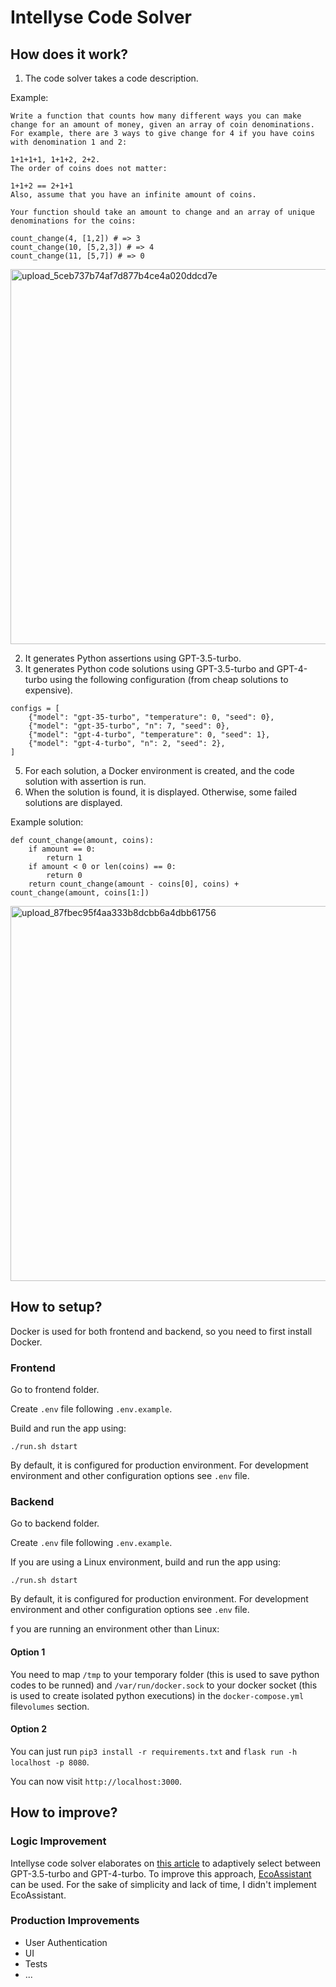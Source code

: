 # Intellyse Code Solver

## How does it work?

1. The code solver takes a code description.

Example: 

```
Write a function that counts how many different ways you can make change for an amount of money, given an array of coin denominations. For example, there are 3 ways to give change for 4 if you have coins with denomination 1 and 2:

1+1+1+1, 1+1+2, 2+2.
The order of coins does not matter:

1+1+2 == 2+1+1
Also, assume that you have an infinite amount of coins.

Your function should take an amount to change and an array of unique denominations for the coins:

count_change(4, [1,2]) # => 3
count_change(10, [5,2,3]) # => 4
count_change(11, [5,7]) # => 0
```

<img width="600" alt="upload_5ceb737b74af7d877b4ce4a020ddcd7e" src="https://github.com/utgoer/intellyse-code-solver/assets/26162975/2ef8c263-5334-407d-911c-bb13d9124ad2">

2. It generates Python assertions using GPT-3.5-turbo.
3. It generates Python code solutions using GPT-3.5-turbo and GPT-4-turbo using the following configuration (from cheap solutions to expensive).
```
configs = [
    {"model": "gpt-35-turbo", "temperature": 0, "seed": 0},
    {"model": "gpt-35-turbo", "n": 7, "seed": 0},
    {"model": "gpt-4-turbo", "temperature": 0, "seed": 1},
    {"model": "gpt-4-turbo", "n": 2, "seed": 2},
]
```
5. For each solution, a Docker environment is created, and the code solution with assertion is run.
6. When the solution is found, it is displayed. Otherwise, some failed solutions are displayed.

Example solution:
```
def count_change(amount, coins):
    if amount == 0:
        return 1
    if amount < 0 or len(coins) == 0:
        return 0
    return count_change(amount - coins[0], coins) + count_change(amount, coins[1:])
```
<img width="600" alt="upload_87fbec95f4aa333b8dcbb6a4dbb61756" src="https://github.com/utgoer/intellyse-code-solver/assets/26162975/bd5d205a-89a1-48f0-9812-6368380f5f0c">


## How to setup?
Docker is used for both frontend and backend, so you need to first install Docker.

### Frontend
Go to frontend folder.

Create `.env` file following `.env.example`.

Build and run the app using:
```
./run.sh dstart  
```
By default, it is configured for production environment. For development environment and other configuration options see `.env` file.

### Backend
Go to backend folder.

Create `.env` file following `.env.example`.

If you are using a Linux environment, build and run the app using:
```
./run.sh dstart  
```

By default, it is configured for production environment. For development environment and other configuration options see `.env` file.


f you are running an environment other than Linux:

#### Option 1
You need to map `/tmp` to your temporary folder (this is used to save python codes to be runned) and `/var/run/docker.sock` to your docker socket (this is used to create isolated python executions) in the `docker-compose.yml` file`volumes` section.

#### Option 2
You can just run `pip3 install -r requirements.txt` and `flask run -h localhost -p 8080`.


You can now visit `http://localhost:3000`.



## How to improve?

### Logic Improvement

Intellyse code solver elaborates on [this article](https://microsoft.github.io/autogen/blog/2023/05/18/GPT-adaptive-humaneval/) to adaptively select between GPT-3.5-turbo and GPT-4-turbo. To improve this approach, [EcoAssistant](https://arxiv.org/abs/2310.03046) can be used. For the sake of simplicity and lack of time, I didn't implement EcoAssistant.


### Production Improvements

* User Authentication
* UI
* Tests
* ...

